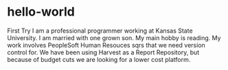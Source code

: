 # hello-world
First Try
I am a professional programmer working at Kansas State University.  I am married with one grown son.  My main hobby is reading.  My work involves PeopleSoft Human Resouces sqrs that we need version control for.  We have been using Harvest as a Report Repository, but because of budget cuts we are looking for a lower cost platform.
